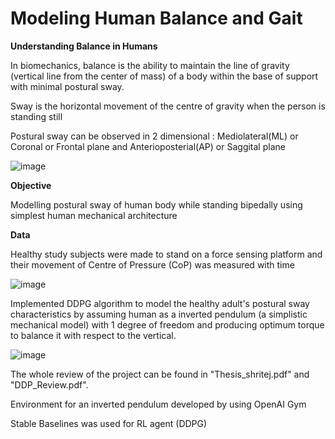 # Modeling Human Balance and Gait  



**Understanding Balance in Humans**


In biomechanics, balance is the ability to maintain the line of gravity (vertical line from the center of mass) of a body within the base of support with minimal postural sway.

Sway is the horizontal movement of the centre of gravity when the person is standing still

Postural sway can be observed in 2 dimensional : Mediolateral(ML) or Coronal or Frontal plane and Anterioposterial(AP) or Saggital plane

![image](https://scalar.usc.edu/works/edkp-3/media/1-300x267.png) 


**Objective**

Modelling postural sway of human body while standing bipedally using simplest human mechanical architecture

**Data**

Healthy study subjects were made to stand on a force sensing platform and their movement of Centre of Pressure (CoP) was measured with time

![image](https://www.mdpi.com/ijerph/ijerph-18-02696/article_deploy/html/images/ijerph-18-02696-g001-550.jpg) 


Implemented DDPG algorithm to model the healthy adult's postural sway characteristics by assuming human as a inverted pendulum (a simplistic mechanical model) with 1 degree of freedom and producing optimum torque to balance it with respect to the vertical.

![image](https://cecs.anu.edu.au/sites/default/files/resize/u325/2-300x598.jpg)


The whole review of the project can be found in "Thesis_shritej.pdf" and "DDP_Review.pdf".

Environment for an inverted pendulum developed by using OpenAI Gym

Stable Baselines was used for RL agent (DDPG) 

